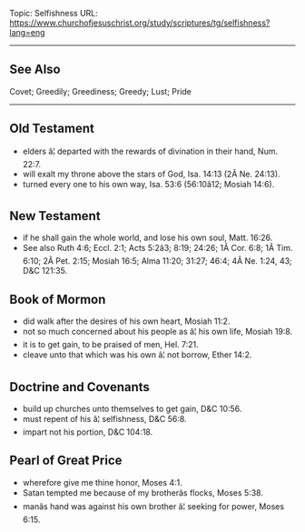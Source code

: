 Topic: Selfishness
URL: https://www.churchofjesuschrist.org/study/scriptures/tg/selfishness?lang=eng

---

## See Also

Covet; Greedily; Greediness; Greedy; Lust; Pride

---

## Old Testament

- elders â¦ departed with the rewards of divination in their hand, Num. 22:7.
- will exalt my throne above the stars of God, Isa. 14:13 (2Â Ne. 24:13).
- turned every one to his own way, Isa. 53:6 (56:10â12; Mosiah 14:6).

## New Testament

- if he shall gain the whole world, and lose his own soul, Matt. 16:26.
- See also Ruth 4:6; Eccl. 2:1; Acts 5:2â3; 8:19; 24:26; 1Â Cor. 6:8; 1Â Tim. 6:10; 2Â Pet. 2:15; Mosiah 16:5; Alma 11:20; 31:27; 46:4; 4Â Ne. 1:24, 43; D&C 121:35.

## Book of Mormon

- did walk after the desires of his own heart, Mosiah 11:2.
- not so much concerned about his people as â¦ his own life, Mosiah 19:8.
- it is to get gain, to be praised of men, Hel. 7:21.
- cleave unto that which was his own â¦ not borrow, Ether 14:2.

## Doctrine and Covenants

- build up churches unto themselves to get gain, D&C 10:56.
- must repent of his â¦ selfishness, D&C 56:8.
- impart not his portion, D&C 104:18.

## Pearl of Great Price

- wherefore give me thine honor, Moses 4:1.
- Satan tempted me because of my brotherâs flocks, Moses 5:38.
- manâs hand was against his own brother â¦ seeking for power, Moses 6:15.

